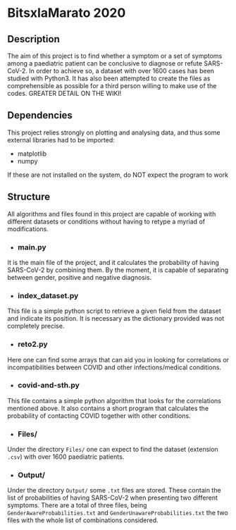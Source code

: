 # BitsxlaMarato 2020
## Description
The aim of this project is to find whether a symptom or a set of symptoms among a paediatric patient can be conclusive to diagnose or refute SARS-CoV-2. In order to achieve so, a dataset with over 1600 cases has been studied with Python3. It has also been attempted to create the files as comprehensible as possible for a third person willing to make use of the codes. GREATER DETAIL ON THE WIKI!

## Dependencies 
This project relies strongly on plotting and analysing data, and thus some external libraries had to be imported:
* matplotlib
* numpy

If these are not installed on the system, do NOT expect the program to work
## Structure
All algorithms and files found in this project are capable of working with different datasets or conditions without having to retype a myriad of modifications.
* ### main.py
It is the main file of the project, and it calculates the probability of having SARS-CoV-2 by combining them. By the moment, it is capable of separating between gender, positive and negative diagnosis.
* ### index_dataset.py
This file is a simple python script to retrieve a given field from the dataset and indicate its position. It is necessary as the dictionary provided was not completely precise.
* ### reto2.py
Here one can find some arrays that can aid you in looking for correlations or incompatibilities between COVID and other infections/medical conditions.
* ### covid-and-sth.py
This file contains a simple python algorithm that looks for the correlations mentioned above. It also contains a short program that calculates the probability of contacting COVID together with other conditions.
* ### Files/
Under the directory `Files/` one can expect to find the dataset (extension `.csv`) with over 1600 paediatric patients. 
* ### Output/
Under the directory `Output/` some `.txt` files are stored. These contain the list of probabilities of having SARS-CoV-2 when presenting two different symptoms. There are a total of three files, being `GenderAwareProbabilities.txt` and `GenderUnawareProbabilities.txt` the two files with the whole list of combinations considered.
